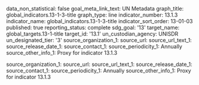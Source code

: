 data_non_statistical: false
goal_meta_link_text: UN Metadata
graph_title: global_indicators.13-1-3-title
graph_type: line
indicator_number: 13.1.3
indicator_name: global_indicators.13-1-3-title
indicator_sort_order: 13-01-03
published: true
reporting_status: complete
sdg_goal: '13'
target_name: global_targets.13-1-title
target_id: '13.1'
un_custodian_agency: UNISDR
un_designated_tier: '3'
source_organization_1: 
source_url: 
source_url_text_1: 
source_release_date_1: 
source_contact_1: 
source_periodicity_1: Annually
source_other_info_1: Proxy for indicator 13.1.3

source_organization_1: 
source_url: 
source_url_text_1: 
source_release_date_1: 
source_contact_1: 
source_periodicity_1: Annually
source_other_info_1: Proxy for indicator 13.1.3
